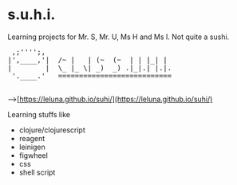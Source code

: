# s.u.h.i.

Learning projects for Mr. S, Mr. U, Ms H and Ms I. 
Not quite a sushi.

<pre>
 ,;'''';,
|',____,'|  /~ |   | (~  (~  | | |_| |
|        |  \_ |_ \| _)  _) .|_|.| |.|.
 '.____.'   ===========================
 </pre>
 
 
-->[https://leluna.github.io/suhi/](https://leluna.github.io/suhi/)

Learning stuffs like

* clojure/clojurescript
* reagent
* leinigen
* figwheel
* css
* shell script
